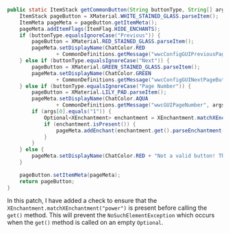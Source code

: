 ```java
public static ItemStack getCommonButton(String buttonType, String[] args) {
    ItemStack pageButton = XMaterial.WHITE_STAINED_GLASS.parseItem();
    ItemMeta pageMeta = pageButton.getItemMeta();
    pageMeta.addItemFlags(ItemFlag.HIDE_ENCHANTS);
    if (buttonType.equalsIgnoreCase("Previous")) {
        pageButton = XMaterial.RED_STAINED_GLASS.parseItem();
        pageMeta.setDisplayName(ChatColor.RED
                + CommonDefinitions.getMessage("wwcConfigGUIPreviousPageButton"));
    } else if (buttonType.equalsIgnoreCase("Next")) {
        pageButton = XMaterial.GREEN_STAINED_GLASS.parseItem();
        pageMeta.setDisplayName(ChatColor.GREEN
                + CommonDefinitions.getMessage("wwcConfigGUINextPageButton"));
    } else if (buttonType.equalsIgnoreCase("Page Number")) {
        pageButton = XMaterial.LILY_PAD.parseItem();
        pageMeta.setDisplayName(ChatColor.AQUA
                + CommonDefinitions.getMessage("wwcGUIPageNumber", args));
        if (args[0].equals("1")) {
            Optional<XEnchantment> enchantment = XEnchantment.matchXEnchantment("power");
            if (enchantment.isPresent()) {
                pageMeta.addEnchant(enchantment.get().parseEnchantment(), 1, false);
            }
        }
    } else {
        pageMeta.setDisplayName(ChatColor.RED + "Not a valid button! This is a bug, please report it.");
    }
    
    pageButton.setItemMeta(pageMeta);
    return pageButton;
}
```
In this patch, I have added a check to ensure that the `XEnchantment.matchXEnchantment("power")` is present before calling the `get()` method. This will prevent the `NoSuchElementException` which occurs when the `get()` method is called on an empty `Optional`.